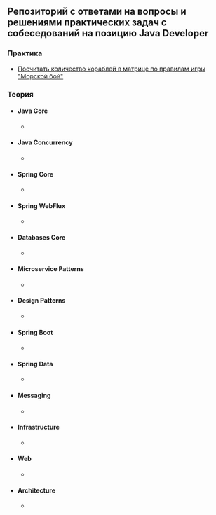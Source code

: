 ## Репозиторий с ответами на вопросы и решениями практических задач с собеседований на позицию Java Developer

### Практика
+ [Посчитать количество кораблей в матрице по правилам игры "Морской бой"](practice/tasks/algorithms/src/main/java/edu/sandbox/tasks/algorithms/seabattlecountships)

### Теория
+ #### Java Core
  + 
+ #### Java Concurrency
  +
+ #### Spring Core
  +
+ #### Spring WebFlux
  +
+ #### Databases Core
  +
+ #### Microservice Patterns
  +
+ #### Design Patterns
  +
+ #### Spring Boot
  +
+ #### Spring Data
  +
+ #### Messaging
  +
+ #### Infrastructure
  +
+ #### Web
  +
+ #### Architecture 
  +





